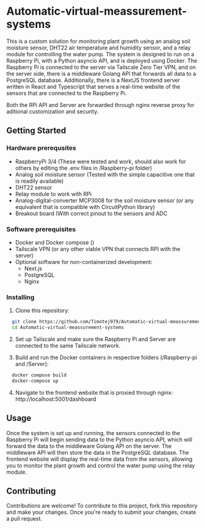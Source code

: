 # Automatic-virtual-meassurement-systems

This is a custom solution for monitoring plant growth using an analog soil moisture sensor, DHT22 air temperature and humidity sensor, and a relay module for controlling the water pump. The system is designed to run on a Raspberry Pi, with a Python asyncio API, and is deployed using Docker. The Raspberry Pi is connected to the server via Tailscale Zero Tier VPN, and on the server side, there is a middleware Golang API that forwards all data to a PostgreSQL database. Additionally, there is a NextJS frontend server written in React and Typescript that serves a real-time website of the sensors that are connected to the Raspberry Pi.

Both the RPi API and Server are forwarded through nginx reverse proxy for aditional customization and security.

## Getting Started

### Hardware prerequsites
- RaspberryPi 3/4 (These were tested and work, should also work for others by editing the .env files in /Raspberry-pi folder)
- Analog soil moisture sensor (Tested with the simple capacitive one that is readily available)
- DHT22 sensor
- Relay module to work with RPi
- Analog-digital-converter MCP3008 for the soil moisture sensor (or any equivalent that is compatible with CircuitPython library)
- Breakout board (With correct pinout to the sensors and ADC

### Software prerequisites
- Docker and Docker compose ()
- Tailscale VPN (or any other viable VPN that connects RPI with the server)
- Optional software for non-containerized development:
  - Next.js 
  - PostgreSQL
  - Nginx

### Installing
1. Clone this repository:
  ```bash
    git clone https://github.com/Timotej979/Automatic-virtual-meassurement-systems.git 
    cd Automatic-virtual-meassurement-systems
  ```
2. Set up Tailscale and make sure the Raspberry Pi and Server are connected to the same Tailscale network.

3. Build and run the Docker containers in respective folders (/Raspberry-pi and /Server):
  ```bash
    docker compose build 
    docker-compose up
  ```
4. Navigate to the frontend website that is proxied through nginx: http://localhost:5001/dashboard

## Usage

Once the system is set up and running, the sensors connected to the Raspberry Pi will begin sending data to the Python asyncio API, which will forward the data to the middleware Golang API on the server. The middleware API will then store the data in the PostgreSQL database. The frontend website will display the real-time data from the sensors, allowing you to monitor the plant growth and control the water pump using the relay module.
## Contributing

Contributions are welcome! To contribute to this project, fork this repository and make your changes. Once you're ready to submit your changes, create a pull request.
